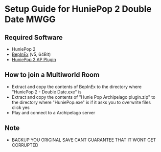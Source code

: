 # Setup Guide for HuniePop 2 Double Date MWGG

## Required Software
* HuniePop 2
* [BepInEx](https://github.com/BepInEx/BepInEx/releases) (v5, 64Bit)
* [HuniePop 2 AP Plugin](https://github.com/DotsofdarknessArchipelago/HunniePop2-Archipelago-Client/releases)

## How to join a Multiworld Room
* Extract and copy the contents of BepInEx to the directory where "HuniePop 2 - Double Date.exe" is
* Extract and copy the contents of "Hunie Pop Archipelago plugin.zip" to the directory where "HuniePop.exe" is if it asks you to overwrite files click yes
* Play and connect to a Archipelago server

## Note
* BACKUP YOU ORIGINAL SAVE CANT GUARANTEE THAT IT WONT GET CORRUPTED